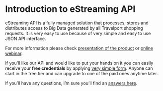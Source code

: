 # Introduction to eStreaming API

eStreaming API is a fully managed solution that processes, stores and distributes access to Big Data generated by all Travelport shopping requests. It is very easy to use because of very simple and easy to use JSON API interface.

For more information please check [presentation of the product](https://docs.google.com/presentation/d/1b4NTC7Qz7H7P_xQ4xbPMzoQdD9IG-JAUXLB1bDrLemo/edit?usp=sharing) or [online webinar](https://www.youtube.com/watch?v=jOC_y2plShU).

If you'll like our API and would like to put your hands on it you can easily receive your **free credentials** by applying [very simple form](http://estrapi.cee-systems.com). Anyone can start in the free tier and can upgrade to one of the paid ones anytime later.

If you’ll have any questions, I’m sure you’ll find an [answers here](https://docs.travelcloudpro.eu/faq.html).

